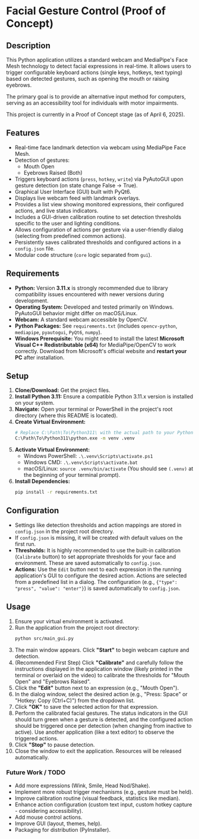 # Facial Gesture Control (Proof of Concept)

## Description

This Python application utilizes a standard webcam and MediaPipe's Face Mesh technology to detect facial expressions in real-time. It allows users to trigger configurable keyboard actions (single keys, hotkeys, text typing) based on detected gestures, such as opening the mouth or raising eyebrows.

The primary goal is to provide an alternative input method for computers, serving as an accessibility tool for individuals with motor impairments.

This project is currently in a Proof of Concept stage (as of April 6, 2025).

## Features

* Real-time face landmark detection via webcam using MediaPipe Face Mesh.
* Detection of gestures:
    * Mouth Open
    * Eyebrows Raised (Both)
* Triggers keyboard actions (`press`, `hotkey`, `write`) via PyAutoGUI upon gesture detection (on state change False -> True).
* Graphical User Interface (GUI) built with PyQt6.
* Displays live webcam feed with landmark overlays.
* Provides a list view showing monitored expressions, their configured actions, and live status indicators.
* Includes a GUI-driven calibration routine to set detection thresholds specific to the user and lighting conditions.
* Allows configuration of actions per gesture via a user-friendly dialog (selecting from predefined common actions).
* Persistently saves calibrated thresholds and configured actions in a `config.json` file.
* Modular code structure (`core` logic separated from `gui`).

## Requirements

* **Python:** Version **3.11.x** is strongly recommended due to library compatibility issues encountered with newer versions during development.
* **Operating System:** Developed and tested primarily on Windows. PyAutoGUI behavior might differ on macOS/Linux.
* **Webcam:** A standard webcam accessible by OpenCV.
* **Python Packages:** See `requirements.txt` (includes `opencv-python`, `mediapipe`, `pyautogui`, `PyQt6`, `numpy`).
* **Windows Prerequisite:** You might need to install the latest **Microsoft Visual C++ Redistributable (x64)** for MediaPipe/OpenCV to work correctly. Download from Microsoft's official website and **restart your PC** after installation.

## Setup

1.  **Clone/Download:** Get the project files.
2.  **Install Python 3.11:** Ensure a compatible Python 3.11.x version is installed on your system.
3.  **Navigate:** Open your terminal or PowerShell in the project's root directory (where this README is located).
4.  **Create Virtual Environment:**
    ```bash
    # Replace C:\Path\To\Python311\ with the actual path to your Python 3.11 executable
    C:\Path\To\Python311\python.exe -m venv .venv
    ```
5.  **Activate Virtual Environment:**
    * Windows PowerShell: `.\.venv\Scripts\activate.ps1`
    * Windows CMD: `.\.venv\Scripts\activate.bat`
    * macOS/Linux: `source .venv/bin/activate`
    (You should see `(.venv)` at the beginning of your terminal prompt).
6.  **Install Dependencies:**
    ```bash
    pip install -r requirements.txt
    ```

## Configuration

* Settings like detection thresholds and action mappings are stored in `config.json` in the project root directory.
* If `config.json` is missing, it will be created with default values on the first run.
* **Thresholds:** It is highly recommended to use the built-in calibration (`Calibrate` button) to set appropriate thresholds for your face and environment. These are saved automatically to `config.json`.
* **Actions:** Use the `Edit` button next to each expression in the running application's GUI to configure the desired action. Actions are selected from a predefined list in a dialog. The configuration (e.g., `{"type": "press", "value": "enter"}`) is saved automatically to `config.json`.

## Usage

1.  Ensure your virtual environment is activated.
2.  Run the application from the project root directory:
    ```bash
    python src/main_gui.py
    ```
3.  The main window appears. Click **"Start"** to begin webcam capture and detection.
4.  (Recommended First Step) Click **"Calibrate"** and carefully follow the instructions displayed in the application window (likely printed in the terminal or overlaid on the video) to calibrate the thresholds for "Mouth Open" and "Eyebrows Raised".
5.  Click the **"Edit"** button next to an expression (e.g., "Mouth Open").
6.  In the dialog window, select the desired action (e.g., "Press: Space" or "Hotkey: Copy (Ctrl+C)") from the dropdown list.
7.  Click **"OK"** to save the selected action for that expression.
8.  Perform the calibrated facial gestures. The status indicators in the GUI should turn green when a gesture is detected, and the configured action should be triggered once per detection (when changing from inactive to active). Use another application (like a text editor) to observe the triggered actions.
9.  Click **"Stop"** to pause detection.
10. Close the window to exit the application. Resources will be released automatically.

### Future Work / TODO

* Add more expressions (Wink, Smile, Head Nod/Shake).
* Implement more robust trigger mechanisms (e.g., gesture must be held).
* Improve calibration routine (visual feedback, statistics like median).
* Enhance action configuration (custom text input, custom hotkey capture - considering accessibility).
* Add mouse control actions.
* Improve GUI (layout, themes, help).
* Packaging for distribution (PyInstaller).